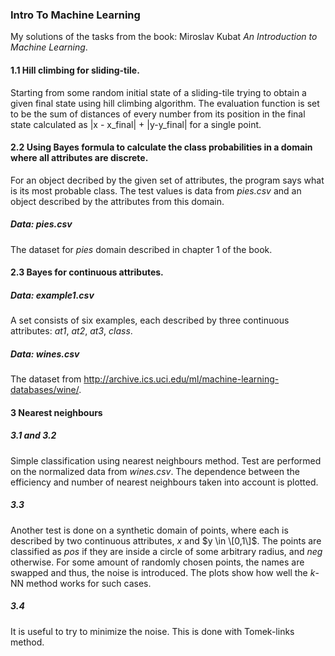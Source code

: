 ### Intro To Machine Learning
My solutions of the tasks from the book: Miroslav Kubat *An Introduction to Machine Learning*.
#### 1.1 Hill climbing for sliding-tile.
Starting from some random initial state of a sliding-tile trying to obtain a given final state using hill climbing algorithm.
The evaluation function is set to be the sum of distances of every number from its position in the final state calculated as
|x - x_final| + |y-y_final| for a single point.
#### 2.2 Using Bayes formula to calculate the class probabilities in a domain where all attributes are discrete.
For an object decribed by the given set of attributes, the program says what is its most probable class. The test values is data from *pies.csv* and an object described by the attributes from this domain. 
##### Data: *pies.csv*
The dataset for *pies* domain described in chapter 1 of the book.
#### 2.3 Bayes for continuous attributes.
##### Data: *example1.csv*
A set consists of six examples, each described by three continuous
attributes: *at1*, *at2*, *at3*, *class*. 
##### Data: *wines.csv* 
The dataset from http://archive.ics.uci.edu/ml/machine-learning-databases/wine/.
#### 3 Nearest neighbours
##### 3.1 and 3.2
Simple classification using nearest neighbours method. Test are performed on 
the normalized data from *wines.csv*. The dependence between the efficiency
and number of nearest neighbours taken into account is plotted.
##### 3.3
Another test is 
done on a synthetic domain of points, where each is described by two continuous 
attributes, $x$ and $y \in \[0,1\]$. The points are classified as *pos* if they 
are inside a circle of some arbitrary radius, and *neg* otherwise. 
For some amount of randomly chosen points, the names are swapped and thus, the noise
is introduced. The plots show how well the $k$-NN method works for such cases.
##### 3.4 
It is useful to try to minimize the noise. This is done with Tomek-links method.



